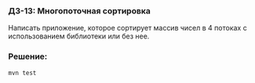 ### ДЗ-13: Многопоточная сортировка
Написать приложение, которое сортирует массив чисел в 4 потоках с использованием библиотеки или без нее.

### Решение:
```
mvn test
```
                
